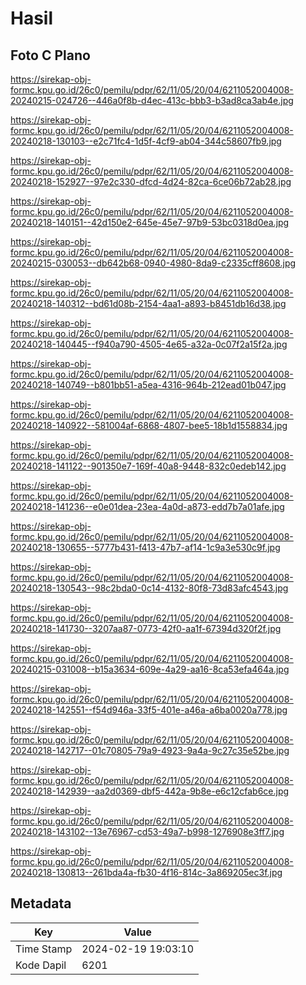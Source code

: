 # Hasil

## Foto C Plano

https://sirekap-obj-formc.kpu.go.id/26c0/pemilu/pdpr/62/11/05/20/04/6211052004008-20240215-024726--446a0f8b-d4ec-413c-bbb3-b3ad8ca3ab4e.jpg

https://sirekap-obj-formc.kpu.go.id/26c0/pemilu/pdpr/62/11/05/20/04/6211052004008-20240218-130103--e2c71fc4-1d5f-4cf9-ab04-344c58607fb9.jpg

https://sirekap-obj-formc.kpu.go.id/26c0/pemilu/pdpr/62/11/05/20/04/6211052004008-20240218-152927--97e2c330-dfcd-4d24-82ca-6ce06b72ab28.jpg

https://sirekap-obj-formc.kpu.go.id/26c0/pemilu/pdpr/62/11/05/20/04/6211052004008-20240218-140151--42d150e2-645e-45e7-97b9-53bc0318d0ea.jpg

https://sirekap-obj-formc.kpu.go.id/26c0/pemilu/pdpr/62/11/05/20/04/6211052004008-20240215-030053--db642b68-0940-4980-8da9-c2335cff8608.jpg

https://sirekap-obj-formc.kpu.go.id/26c0/pemilu/pdpr/62/11/05/20/04/6211052004008-20240218-140312--bd61d08b-2154-4aa1-a893-b8451db16d38.jpg

https://sirekap-obj-formc.kpu.go.id/26c0/pemilu/pdpr/62/11/05/20/04/6211052004008-20240218-140445--f940a790-4505-4e65-a32a-0c07f2a15f2a.jpg

https://sirekap-obj-formc.kpu.go.id/26c0/pemilu/pdpr/62/11/05/20/04/6211052004008-20240218-140749--b801bb51-a5ea-4316-964b-212ead01b047.jpg

https://sirekap-obj-formc.kpu.go.id/26c0/pemilu/pdpr/62/11/05/20/04/6211052004008-20240218-140922--581004af-6868-4807-bee5-18b1d1558834.jpg

https://sirekap-obj-formc.kpu.go.id/26c0/pemilu/pdpr/62/11/05/20/04/6211052004008-20240218-141122--901350e7-169f-40a8-9448-832c0edeb142.jpg

https://sirekap-obj-formc.kpu.go.id/26c0/pemilu/pdpr/62/11/05/20/04/6211052004008-20240218-141236--e0e01dea-23ea-4a0d-a873-edd7b7a01afe.jpg

https://sirekap-obj-formc.kpu.go.id/26c0/pemilu/pdpr/62/11/05/20/04/6211052004008-20240218-130655--5777b431-f413-47b7-af14-1c9a3e530c9f.jpg

https://sirekap-obj-formc.kpu.go.id/26c0/pemilu/pdpr/62/11/05/20/04/6211052004008-20240218-130543--98c2bda0-0c14-4132-80f8-73d83afc4543.jpg

https://sirekap-obj-formc.kpu.go.id/26c0/pemilu/pdpr/62/11/05/20/04/6211052004008-20240218-141730--3207aa87-0773-42f0-aa1f-67394d320f2f.jpg

https://sirekap-obj-formc.kpu.go.id/26c0/pemilu/pdpr/62/11/05/20/04/6211052004008-20240215-031008--b15a3634-609e-4a29-aa16-8ca53efa464a.jpg

https://sirekap-obj-formc.kpu.go.id/26c0/pemilu/pdpr/62/11/05/20/04/6211052004008-20240218-142551--f54d946a-33f5-401e-a46a-a6ba0020a778.jpg

https://sirekap-obj-formc.kpu.go.id/26c0/pemilu/pdpr/62/11/05/20/04/6211052004008-20240218-142717--01c70805-79a9-4923-9a4a-9c27c35e52be.jpg

https://sirekap-obj-formc.kpu.go.id/26c0/pemilu/pdpr/62/11/05/20/04/6211052004008-20240218-142939--aa2d0369-dbf5-442a-9b8e-e6c12cfab6ce.jpg

https://sirekap-obj-formc.kpu.go.id/26c0/pemilu/pdpr/62/11/05/20/04/6211052004008-20240218-143102--13e76967-cd53-49a7-b998-1276908e3ff7.jpg

https://sirekap-obj-formc.kpu.go.id/26c0/pemilu/pdpr/62/11/05/20/04/6211052004008-20240218-130813--261bda4a-fb30-4f16-814c-3a869205ec3f.jpg


## Metadata

| Key        | Value               |
| ---------- | ------------------- |
| Time Stamp | 2024-02-19 19:03:10 |
| Kode Dapil | 6201                |



